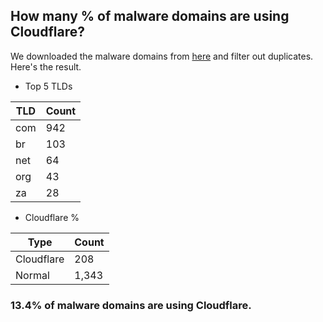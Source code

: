 ## How many % of malware domains are using Cloudflare?


We downloaded the malware domains from [here](https://urlhaus.abuse.ch) and filter out duplicates.
Here's the result.


[//]: # (start replacement)


- Top 5 TLDs

| TLD | Count |
| --- | --- |
| com | 942 |
| br | 103 |
| net | 64 |
| org | 43 |
| za | 28 |


- Cloudflare %

| Type | Count |
| --- | --- |
| Cloudflare | 208 |
| Normal | 1,343 |


### 13.4% of malware domains are using Cloudflare.